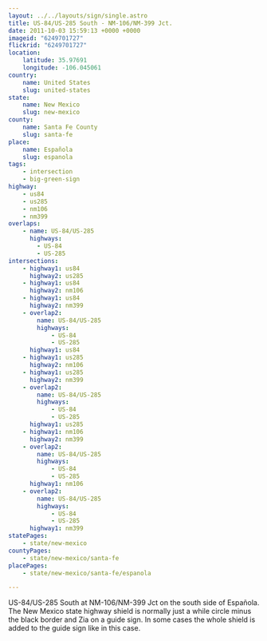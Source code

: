 ```yaml
---
layout: ../../layouts/sign/single.astro
title: US-84/US-285 South - NM-106/NM-399 Jct.
date: 2011-10-03 15:59:13 +0000 +0000
imageid: "6249701727"
flickrid: "6249701727"
location:
    latitude: 35.97691
    longitude: -106.045061
country:
    name: United States
    slug: united-states
state:
    name: New Mexico
    slug: new-mexico
county:
    name: Santa Fe County
    slug: santa-fe
place:
    name: Española
    slug: espanola
tags:
    - intersection
    - big-green-sign
highway:
    - us84
    - us285
    - nm106
    - nm399
overlaps:
    - name: US-84/US-285
      highways:
        - US-84
        - US-285
intersections:
    - highway1: us84
      highway2: us285
    - highway1: us84
      highway2: nm106
    - highway1: us84
      highway2: nm399
    - overlap2:
        name: US-84/US-285
        highways:
            - US-84
            - US-285
      highway1: us84
    - highway1: us285
      highway2: nm106
    - highway1: us285
      highway2: nm399
    - overlap2:
        name: US-84/US-285
        highways:
            - US-84
            - US-285
      highway1: us285
    - highway1: nm106
      highway2: nm399
    - overlap2:
        name: US-84/US-285
        highways:
            - US-84
            - US-285
      highway1: nm106
    - overlap2:
        name: US-84/US-285
        highways:
            - US-84
            - US-285
      highway1: nm399
statePages:
    - state/new-mexico
countyPages:
    - state/new-mexico/santa-fe
placePages:
    - state/new-mexico/santa-fe/espanola

---
```

US-84/US-285 South at NM-106/NM-399 Jct on the south side of Española.  The New Mexico state highway shield is normally just a while circle minus the black border and Zia on a guide sign.  In some cases the whole shield is added to the guide sign like in this case.